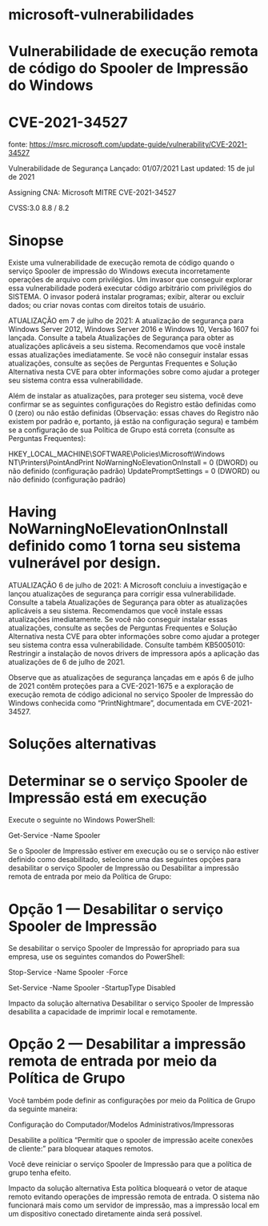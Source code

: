 # microsoft-vulnerabilidades

# Vulnerabilidade de execução remota de código do Spooler de Impressão do Windows
# CVE-2021-34527

fonte: https://msrc.microsoft.com/update-guide/vulnerability/CVE-2021-34527

Vulnerabilidade de Segurança
Lançado: 01/07/2021 Last updated: 15 de jul de 2021

Assigning CNA:
Microsoft
MITRE CVE-2021-34527

CVSS:3.0 8.8 / 8.2

# Sinopse
Existe uma vulnerabilidade de execução remota de código quando o serviço Spooler de impressão do Windows executa incorretamente operações de arquivo com privilégios. Um invasor que conseguir explorar essa vulnerabilidade poderá executar código arbitrário com privilégios do SISTEMA. O invasor poderá instalar programas; exibir, alterar ou excluir dados; ou criar novas contas com direitos totais de usuário.

ATUALIZAÇÃO em 7 de julho de 2021: A atualização de segurança para Windows Server 2012, Windows Server 2016 e Windows 10, Versão 1607 foi lançada. Consulte a tabela Atualizações de Segurança para obter as atualizações aplicáveis a seu sistema. Recomendamos que você instale essas atualizações imediatamente. Se você não conseguir instalar essas atualizações, consulte as seções de Perguntas Frequentes e Solução Alternativa nesta CVE para obter informações sobre como ajudar a proteger seu sistema contra essa vulnerabilidade.

Além de instalar as atualizações, para proteger seu sistema, você deve confirmar se as seguintes configurações do Registro estão definidas como 0 (zero) ou não estão definidas (Observação: essas chaves do Registro não existem por padrão e, portanto, já estão na configuração segura) e também se a configuração de sua Política de Grupo está correta (consulte as Perguntas Frequentes):

HKEY_LOCAL_MACHINE\SOFTWARE\Policies\Microsoft\Windows NT\Printers\PointAndPrint
NoWarningNoElevationOnInstall = 0 (DWORD) ou não definido (configuração padrão)
UpdatePromptSettings = 0 (DWORD) ou não definido (configuração padrão)

# Having NoWarningNoElevationOnInstall definido como 1 torna seu sistema vulnerável por design.

ATUALIZAÇÃO 6 de julho de 2021: A Microsoft concluiu a investigação e lançou atualizações de segurança para corrigir essa vulnerabilidade. Consulte a tabela Atualizações de Segurança para obter as atualizações aplicáveis a seu sistema. Recomendamos que você instale essas atualizações imediatamente. Se você não conseguir instalar essas atualizações, consulte as seções de Perguntas Frequentes e Solução Alternativa nesta CVE para obter informações sobre como ajudar a proteger seu sistema contra essa vulnerabilidade. Consulte também KB5005010: Restringir a instalação de novos drivers de impressora após a aplicação das atualizações de 6 de julho de 2021.

Observe que as atualizações de segurança lançadas em e após 6 de julho de 2021 contêm proteções para a CVE-2021-1675 e a exploração de execução remota de código adicional no serviço Spooler de Impressão do Windows conhecida como “PrintNightmare”, documentada em CVE-2021-34527.

# Soluções alternativas
# Determinar se o serviço Spooler de Impressão está em execução

Execute o seguinte no Windows PowerShell:

Get-Service -Name Spooler

Se o Spooler de Impressão estiver em execução ou se o serviço não estiver definido como desabilitado, selecione uma das seguintes opções para desabilitar o serviço Spooler de Impressão ou Desabilitar a impressão remota de entrada por meio da Política de Grupo:

# Opção 1 — Desabilitar o serviço Spooler de Impressão

Se desabilitar o serviço Spooler de Impressão for apropriado para sua empresa, use os seguintes comandos do PowerShell:

Stop-Service -Name Spooler -Force

Set-Service -Name Spooler -StartupType Disabled

Impacto da solução alternativa Desabilitar o serviço Spooler de Impressão desabilita a capacidade de imprimir local e remotamente.

# Opção 2 — Desabilitar a impressão remota de entrada por meio da Política de Grupo

Você também pode definir as configurações por meio da Política de Grupo da seguinte maneira:

Configuração do Computador/Modelos Administrativos/Impressoras

Desabilite a política “Permitir que o spooler de impressão aceite conexões de cliente:” para bloquear ataques remotos.

Você deve reiniciar o serviço Spooler de Impressão para que a política de grupo tenha efeito.

Impacto da solução alternativa Esta política bloqueará o vetor de ataque remoto evitando operações de impressão remota de entrada. O sistema não funcionará mais como um servidor de impressão, mas a impressão local em um dispositivo conectado diretamente ainda será possível.
